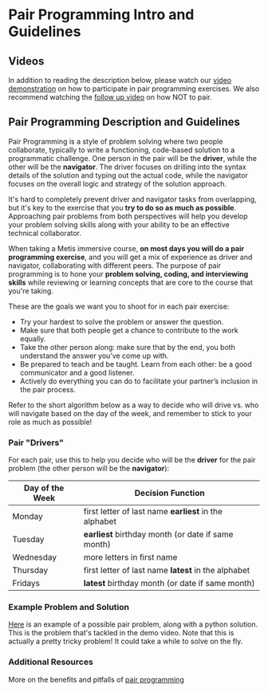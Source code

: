 # Pair Programming Intro and Guidelines
 
## Videos
 
In addition to reading the description below, please watch our [video demonstration](https://www.youtube.com/watch?v=gkGx7bFwqoc&feature=youtu.be) on how to participate in pair programming exercises. We also recommend watching the [follow up video](https://www.youtube.com/watch?v=7-w8PBXI_mA&feature=youtu.be) on how NOT to pair.

## Pair Programming Description and Guidelines

Pair Programming is a style of problem solving where two people collaborate, typically to write a functioning, code-based solution to a programmatic challenge. One person in the pair will be the **driver**, while the other will be the **navigator**. The driver focuses on drilling into the syntax details of the solution and typing out the actual code, while the navigator focuses on the overall logic and strategy of the solution approach.

It's hard to completely prevent driver and navigator tasks from overlapping, but it's key to the exercise that you **try to do so as much as possible**. Approaching pair problems from both perspectives will help you develop your problem solving skills along with your ability to be an effective technical collaborator.

When taking a Metis immersive course, **on most days you will do a pair programming exercise**, and you will get a mix of experience as driver and navigator, collaborating with different peers. The purpose of pair programming is to hone your **problem solving, coding, and interviewing skills** while reviewing or learning concepts that are core to the course that you're taking. 

These are the goals we want you to shoot for in each pair exercise:
- Try your hardest to solve the problem or answer the question.
- Make sure that both people get a chance to contribute to the work equally.
- Take the other person along: make sure that by the end, you both understand the answer you’ve come up with. 
- Be prepared to teach and be taught. Learn from each other: be a good communicator and a good listener.
- Actively do everything you can do to facilitate your partner’s inclusion in the pair process.

Refer to the short algorithm below as a way to decide who will drive vs. who will navigate based on the day of the week, and remember to stick to your role as much as possible! 

### Pair "Drivers"

For each pair, use this to help you decide who will be the **driver** for the pair problem (the other person will be the **navigator**):

Day of the Week	| Decision Function
--- | ---
Monday | first letter of last name **earliest** in the alphabet
Tuesday | **earliest** birthday month (or date if same month)
Wednesday | more letters in first name
Thursday | first letter of last name **latest** in the alphabet
Fridays | **latest** birthday month (or date if same month)

### Example Problem and Solution

[Here](./demo_pair_problem) is an example of a possible pair problem, along with a python solution. This is the problem that's tackled in the demo video. Note that this is actually a pretty tricky problem! It could take a while to solve on the fly.

### Additional Resources

More on the benefits and pitfalls of [pair programming](https://www.agilealliance.org/glossary/pairing)
